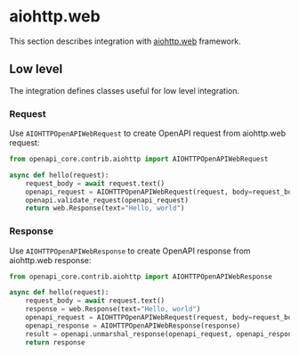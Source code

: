 # aiohttp.web

This section describes integration with [aiohttp.web](https://docs.aiohttp.org/en/stable/web.html) framework.

## Low level

The integration defines classes useful for low level integration.

### Request

Use `AIOHTTPOpenAPIWebRequest` to create OpenAPI request from aiohttp.web request:

``` python
from openapi_core.contrib.aiohttp import AIOHTTPOpenAPIWebRequest

async def hello(request):
    request_body = await request.text()
    openapi_request = AIOHTTPOpenAPIWebRequest(request, body=request_body)
    openapi.validate_request(openapi_request)
    return web.Response(text="Hello, world")
```

### Response

Use `AIOHTTPOpenAPIWebResponse` to create OpenAPI response from aiohttp.web response:

``` python
from openapi_core.contrib.aiohttp import AIOHTTPOpenAPIWebResponse

async def hello(request):
    request_body = await request.text()
    response = web.Response(text="Hello, world")
    openapi_request = AIOHTTPOpenAPIWebRequest(request, body=request_body)
    openapi_response = AIOHTTPOpenAPIWebResponse(response)
    result = openapi.unmarshal_response(openapi_request, openapi_response)
    return response
```
